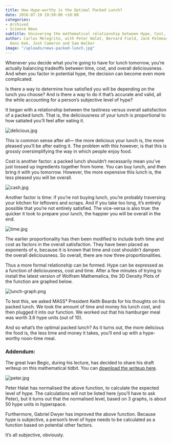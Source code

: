 ```yaml
---
title: How Hype-worthy is the Optimal Packed Lunch?
date: 2016-07-10 19:50:00 +10:00
categories:
- Archived
- Science News
subtitle: Uncovering the mathematical relationship between Hype, Cost, Time and Deliciousness
author: Carlos Melegrito, with Peter Halat, Bernard Field, Jack Polmear, Ivan Begic,
  Hans Kek, Josh Cameron and Sam Walker
image: "/uploads/news-packed-lunch.jpg"
---
```


Whenever you decide what you’re going to have for lunch tomorrow, you’re actually balancing tradeoffs between time, cost, and overall deliciousness. And when you factor in potential hype, the decision can become even more complicated.

Is there a way to determine how satisfied you will be depending on the lunch you choose? And is there a way to do it that’s accurate and valid, all the while accounting for a person’s subjective level of hype?

It began with a relationship between the tastiness versus overall satisfaction of a packed lunch. That is, the deliciousness of your lunch is proportional to how satiated you’ll feel after eating it.

![delicious.jpg](/uploads/delicious.jpg)

This is common sense after all— the more delicious your lunch is, the more pleased you’ll be after eating it. The problem with this however, is that this is grossly oversimplifying the way in which people enjoy food.

Cost is another factor: a packed lunch shouldn’t necessarily mean you’ve just tossed up ingredients together from home. You can buy lunch, and then bring it with you tomorrow. However, the more expensive this lunch is, the less pleased you will be overall.

![cash.jpg](/uploads/cash.jpg)

Another factor is time: if you’re not buying lunch, you’re probably traversing your kitchen for leftovers and scraps. And if you take too long, it’s entirely possible that you’re not entirely satisfied. The vice-versa is also true: the quicker it took to prepare your lunch, the happier you will be overall in the end.

![time.jpg](/uploads/time.jpg)

The earlier proportionality has then been modified to include both time and cost as factors in the overall satisfaction. They have been placed as exponents of e, because it is known that time and cost shouldn’t dampen the overall deliciousness. So overall, there are now three proportionalities.

Thus a more formal relationship can be formed. Hype can be expressed as a function of deliciousness, cost and time. After a few minutes of trying to install the latest version of Wolfram Mathematica, the 3D Density Plots of the function are graphed below.

![lunch-graph.png](/uploads/lunch-graph.png)

To test this, we asked MASS³ President Keith Beards for his thoughts on his packed lunch. We took the amount of time and money his lunch cost, and then plugged it into our function. We worked out that his hamburger meal was worth 3.6 hype units (out of 10).

And so what’s the optimal packed lunch? As it turns out, the more delicious the food is, the less time and money it takes, you’ll end up with a hype-worthy noon-time meal.

### Addendum:

The great Ivan Begic, during his lecture, has decided to share his draft writeup on this mathematical tidbit. You can [download the writeup here](/uploads/Packed-Lunch.pdf).

![peter.jpg](/uploads/peter.jpg)

Peter Halat has normalised the above function, to calculate the expected level of hype. The calculations will not be listed here (you’ll have to ask Peter), but it turns out that the normalised level, based on 3 graphs, is about 50 hype units in hyperspace.

Furthermore, Gabriel Dwyer has improved the above function. Because hype is subjective, a person’s level of hype needs to be calculated as a function based on potential other factors.

It’s all subjective, obviously.